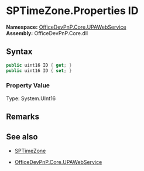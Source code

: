 # SPTimeZone.Properties ID
  

**Namespace:** [OfficeDevPnP.Core.UPAWebService](OfficeDevPnP.Core.UPAWebService.md)  
**Assembly:** OfficeDevPnP.Core.dll  
## Syntax
```C#
public uint16 ID { get; }
public uint16 ID { set; }
```

### Property Value
Type: System.UInt16  

## Remarks 

## See also
- [SPTimeZone](SPTimeZone.md) 

- [OfficeDevPnP.Core.UPAWebService](OfficeDevPnP.Core.UPAWebService.md)
